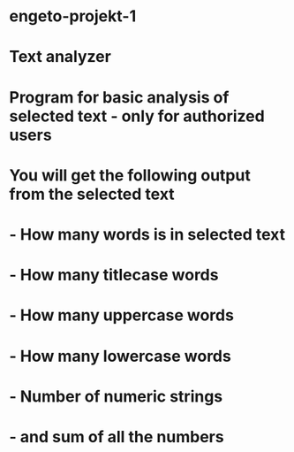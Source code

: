 # engeto-projekt-1
# Text analyzer

# Program for basic analysis of selected text - only for authorized users

# You will get the following output from the selected text
# - How many words is in selected text
# - How many titlecase words
# - How many uppercase words
# - How many lowercase words
# - Number of numeric strings
# - and sum of all the numbers
